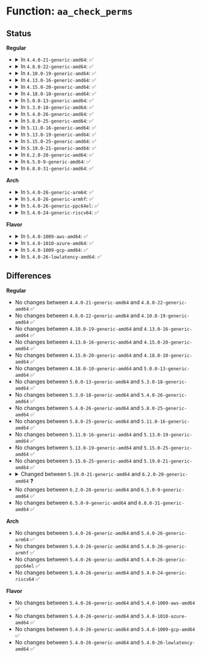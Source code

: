 # Function: <code>aa_check_perms</code>

## Status
<b>Regular</b>
<ul>
<li>
<details>
<summary>In <code>4.4.0-21-generic-amd64</code>: ✅</summary>

```c
int aa_check_perms(struct aa_profile * profile, struct aa_perms * perms, u32 request, struct common_audit_data * sa, void (*)(struct audit_buffer *, void *) cb)
```

```json
{
  "name": "aa_check_perms",
  "collision_type": "Unique Global",
  "inline_type": "No",
  "funcs": [
    {
      "addr": 18446744071582485520,
      "name": "aa_check_perms",
      "external": true,
      "loc": "security/apparmor/lib.c:447",
      "file": "security/apparmor/lib.c",
      "inline": "seen, unknown",
      "caller_inline": [],
      "caller_func": [
        "security/apparmor/ipc.c:profile_ptrace_perm",
        "security/apparmor/lib.c:aa_profile_label_perm",
        "security/apparmor/net.c:aa_profile_af_perm",
        "security/apparmor/af_unix.c:do_perms"
      ]
    }
  ],
  "symbols": [
    {
      "addr": 18446744071582485520,
      "name": "aa_check_perms",
      "section": ".text",
      "bind": "STB_GLOBAL",
      "size": 229
    }
  ]
}
```
</details>
</li>
<li>
<details>
<summary>In <code>4.8.0-22-generic-amd64</code>: ✅</summary>

```c
int aa_check_perms(struct aa_profile * profile, struct aa_perms * perms, u32 request, struct common_audit_data * sa, void (*)(struct audit_buffer *, void *) cb)
```

```json
{
  "name": "aa_check_perms",
  "collision_type": "Unique Global",
  "inline_type": "No",
  "funcs": [
    {
      "addr": 18446744071582718336,
      "name": "aa_check_perms",
      "external": true,
      "loc": "security/apparmor/lib.c:447",
      "file": "security/apparmor/lib.c",
      "inline": "seen, unknown",
      "caller_inline": [],
      "caller_func": [
        "security/apparmor/ipc.c:profile_ptrace_perm",
        "security/apparmor/lib.c:aa_profile_label_perm",
        "security/apparmor/net.c:aa_profile_af_perm",
        "security/apparmor/af_unix.c:do_perms"
      ]
    }
  ],
  "symbols": [
    {
      "addr": 18446744071582718336,
      "name": "aa_check_perms",
      "section": ".text",
      "bind": "STB_GLOBAL",
      "size": 245
    }
  ]
}
```
</details>
</li>
<li>
<details>
<summary>In <code>4.10.0-19-generic-amd64</code>: ✅</summary>

```c
int aa_check_perms(struct aa_profile * profile, struct aa_perms * perms, u32 request, struct common_audit_data * sa, void (*)(struct audit_buffer *, void *) cb)
```

```json
{
  "name": "aa_check_perms",
  "collision_type": "Unique Global",
  "inline_type": "No",
  "funcs": [
    {
      "addr": 18446744071582812992,
      "name": "aa_check_perms",
      "external": true,
      "loc": "security/apparmor/lib.c:447",
      "file": "security/apparmor/lib.c",
      "inline": "seen, unknown",
      "caller_inline": [],
      "caller_func": [
        "security/apparmor/ipc.c:profile_ptrace_perm",
        "security/apparmor/lib.c:aa_profile_label_perm",
        "security/apparmor/net.c:aa_profile_af_perm",
        "security/apparmor/af_unix.c:do_perms"
      ]
    }
  ],
  "symbols": [
    {
      "addr": 18446744071582812992,
      "name": "aa_check_perms",
      "section": ".text",
      "bind": "STB_GLOBAL",
      "size": 245
    }
  ]
}
```
</details>
</li>
<li>
<details>
<summary>In <code>4.13.0-16-generic-amd64</code>: ✅</summary>

```c
int aa_check_perms(struct aa_profile * profile, struct aa_perms * perms, u32 request, struct common_audit_data * sa, void (*)(struct audit_buffer *, void *) cb)
```

```json
{
  "name": "aa_check_perms",
  "collision_type": "Unique Global",
  "inline_type": "No",
  "funcs": [
    {
      "addr": 18446744071582900960,
      "name": "aa_check_perms",
      "external": true,
      "loc": "security/apparmor/lib.c:425",
      "file": "security/apparmor/lib.c",
      "inline": "seen, unknown",
      "caller_inline": [],
      "caller_func": [
        "security/apparmor/ipc.c:profile_ptrace_perm",
        "security/apparmor/lib.c:aa_profile_label_perm",
        "security/apparmor/net.c:aa_profile_af_perm",
        "security/apparmor/af_unix.c:do_perms"
      ]
    }
  ],
  "symbols": [
    {
      "addr": 18446744071582900960,
      "name": "aa_check_perms",
      "section": ".text",
      "bind": "STB_GLOBAL",
      "size": 249
    }
  ]
}
```
</details>
</li>
<li>
<details>
<summary>In <code>4.15.0-20-generic-amd64</code>: ✅</summary>

```c
int aa_check_perms(struct aa_profile * profile, struct aa_perms * perms, u32 request, struct common_audit_data * sa, void (*)(struct audit_buffer *, void *) cb)
```

```json
{
  "name": "aa_check_perms",
  "collision_type": "Unique Global",
  "inline_type": "No",
  "funcs": [
    {
      "addr": 18446744071583059056,
      "name": "aa_check_perms",
      "external": true,
      "loc": "security/apparmor/lib.c:422",
      "file": "security/apparmor/lib.c",
      "inline": "seen, unknown",
      "caller_inline": [],
      "caller_func": [
        "security/apparmor/ipc.c:profile_ptrace_perm",
        "security/apparmor/lib.c:aa_profile_label_perm",
        "security/apparmor/net.c:aa_profile_af_perm",
        "security/apparmor/af_unix.c:do_perms"
      ]
    }
  ],
  "symbols": [
    {
      "addr": 18446744071583059056,
      "name": "aa_check_perms",
      "section": ".text",
      "bind": "STB_GLOBAL",
      "size": 249
    }
  ]
}
```
</details>
</li>
<li>
<details>
<summary>In <code>4.18.0-10-generic-amd64</code>: ✅</summary>

```c
int aa_check_perms(struct aa_profile * profile, struct aa_perms * perms, u32 request, struct common_audit_data * sa, void (*)(struct audit_buffer *, void *) cb)
```

```json
{
  "name": "aa_check_perms",
  "collision_type": "Unique Global",
  "inline_type": "No",
  "funcs": [
    {
      "addr": 18446744071583259952,
      "name": "aa_check_perms",
      "external": true,
      "loc": "security/apparmor/lib.c:422",
      "file": "security/apparmor/lib.c",
      "inline": "seen, unknown",
      "caller_inline": [],
      "caller_func": [
        "security/apparmor/ipc.c:profile_ptrace_perm",
        "security/apparmor/lib.c:aa_profile_label_perm",
        "security/apparmor/net.c:aa_profile_af_perm",
        "security/apparmor/af_unix.c:do_perms"
      ]
    }
  ],
  "symbols": [
    {
      "addr": 18446744071583259952,
      "name": "aa_check_perms",
      "section": ".text",
      "bind": "STB_GLOBAL",
      "size": 249
    }
  ]
}
```
</details>
</li>
<li>
<details>
<summary>In <code>5.0.0-13-generic-amd64</code>: ✅</summary>

```c
int aa_check_perms(struct aa_profile * profile, struct aa_perms * perms, u32 request, struct common_audit_data * sa, void (*)(struct audit_buffer *, void *) cb)
```

```json
{
  "name": "aa_check_perms",
  "collision_type": "Unique Global",
  "inline_type": "No",
  "funcs": [
    {
      "addr": 18446744071583377744,
      "name": "aa_check_perms",
      "external": true,
      "loc": "security/apparmor/lib.c:433",
      "file": "security/apparmor/lib.c",
      "inline": "seen, unknown",
      "caller_inline": [],
      "caller_func": [
        "security/apparmor/ipc.c:profile_ptrace_perm",
        "security/apparmor/lib.c:aa_profile_label_perm",
        "security/apparmor/net.c:aa_profile_af_perm",
        "security/apparmor/af_unix.c:do_perms"
      ]
    }
  ],
  "symbols": [
    {
      "addr": 18446744071583377744,
      "name": "aa_check_perms",
      "section": ".text",
      "bind": "STB_GLOBAL",
      "size": 249
    }
  ]
}
```
</details>
</li>
<li>
<details>
<summary>In <code>5.3.0-18-generic-amd64</code>: ✅</summary>

```c
int aa_check_perms(struct aa_profile * profile, struct aa_perms * perms, u32 request, struct common_audit_data * sa, void (*)(struct audit_buffer *, void *) cb)
```

```json
{
  "name": "aa_check_perms",
  "collision_type": "Unique Global",
  "inline_type": "No",
  "funcs": [
    {
      "addr": 18446744071583564560,
      "name": "aa_check_perms",
      "external": true,
      "loc": "security/apparmor/lib.c:429",
      "file": "security/apparmor/lib.c",
      "inline": "seen, unknown",
      "caller_inline": [],
      "caller_func": [
        "security/apparmor/ipc.c:profile_ptrace_perm",
        "security/apparmor/lib.c:aa_profile_label_perm",
        "security/apparmor/net.c:aa_profile_af_perm",
        "security/apparmor/af_unix.c:do_perms"
      ]
    }
  ],
  "symbols": [
    {
      "addr": 18446744071583564560,
      "name": "aa_check_perms",
      "section": ".text",
      "bind": "STB_GLOBAL",
      "size": 242
    }
  ]
}
```
</details>
</li>
<li>
<details>
<summary>In <code>5.4.0-26-generic-amd64</code>: ✅</summary>

```c
int aa_check_perms(struct aa_profile * profile, struct aa_perms * perms, u32 request, struct common_audit_data * sa, void (*)(struct audit_buffer *, void *) cb)
```

```json
{
  "name": "aa_check_perms",
  "collision_type": "Unique Global",
  "inline_type": "No",
  "funcs": [
    {
      "addr": 18446744071583670288,
      "name": "aa_check_perms",
      "external": true,
      "loc": "security/apparmor/lib.c:429",
      "file": "security/apparmor/lib.c",
      "inline": "seen, unknown",
      "caller_inline": [],
      "caller_func": [
        "security/apparmor/ipc.c:profile_ptrace_perm",
        "security/apparmor/lib.c:aa_profile_label_perm",
        "security/apparmor/net.c:aa_profile_af_perm",
        "security/apparmor/af_unix.c:do_perms"
      ]
    }
  ],
  "symbols": [
    {
      "addr": 18446744071583670288,
      "name": "aa_check_perms",
      "section": ".text",
      "bind": "STB_GLOBAL",
      "size": 242
    }
  ]
}
```
</details>
</li>
<li>
<details>
<summary>In <code>5.8.0-25-generic-amd64</code>: ✅</summary>

```c
int aa_check_perms(struct aa_profile * profile, struct aa_perms * perms, u32 request, struct common_audit_data * sa, void (*)(struct audit_buffer *, void *) cb)
```

```json
{
  "name": "aa_check_perms",
  "collision_type": "Unique Global",
  "inline_type": "No",
  "funcs": [
    {
      "addr": 18446744071584032624,
      "name": "aa_check_perms",
      "external": true,
      "loc": "security/apparmor/lib.c:429",
      "file": "security/apparmor/lib.c",
      "inline": "seen, unknown",
      "caller_inline": [],
      "caller_func": [
        "security/apparmor/ipc.c:profile_ptrace_perm",
        "security/apparmor/lib.c:aa_profile_label_perm",
        "security/apparmor/lsm.c:apparmor_setprocattr",
        "security/apparmor/net.c:apparmor_secmark_check",
        "security/apparmor/net.c:aa_profile_af_perm",
        "security/apparmor/af_unix.c:profile_listen_perm",
        "security/apparmor/af_unix.c:profile_bind_perm",
        "security/apparmor/af_unix.c:profile_sk_perm",
        "security/apparmor/af_unix.c:profile_create_perm"
      ]
    }
  ],
  "symbols": [
    {
      "addr": 18446744071584032624,
      "name": "aa_check_perms",
      "section": ".text",
      "bind": "STB_GLOBAL",
      "size": 245
    }
  ]
}
```
</details>
</li>
<li>
<details>
<summary>In <code>5.11.0-16-generic-amd64</code>: ✅</summary>

```c
int aa_check_perms(struct aa_profile * profile, struct aa_perms * perms, u32 request, struct common_audit_data * sa, void (*)(struct audit_buffer *, void *) cb)
```

```json
{
  "name": "aa_check_perms",
  "collision_type": "Unique Global",
  "inline_type": "No",
  "funcs": [
    {
      "addr": 18446744071584151920,
      "name": "aa_check_perms",
      "external": true,
      "loc": "security/apparmor/lib.c:429",
      "file": "security/apparmor/lib.c",
      "inline": "seen, unknown",
      "caller_inline": [],
      "caller_func": [
        "security/apparmor/ipc.c:profile_ptrace_perm",
        "security/apparmor/lib.c:aa_profile_label_perm",
        "security/apparmor/lsm.c:apparmor_setprocattr",
        "security/apparmor/net.c:apparmor_secmark_check",
        "security/apparmor/net.c:aa_profile_af_perm",
        "security/apparmor/af_unix.c:profile_listen_perm",
        "security/apparmor/af_unix.c:profile_bind_perm",
        "security/apparmor/af_unix.c:profile_sk_perm",
        "security/apparmor/af_unix.c:profile_create_perm"
      ]
    }
  ],
  "symbols": [
    {
      "addr": 18446744071584151920,
      "name": "aa_check_perms",
      "section": ".text",
      "bind": "STB_GLOBAL",
      "size": 245
    }
  ]
}
```
</details>
</li>
<li>
<details>
<summary>In <code>5.13.0-19-generic-amd64</code>: ✅</summary>

```c
int aa_check_perms(struct aa_profile * profile, struct aa_perms * perms, u32 request, struct common_audit_data * sa, void (*)(struct audit_buffer *, void *) cb)
```

```json
{
  "name": "aa_check_perms",
  "collision_type": "Unique Global",
  "inline_type": "No",
  "funcs": [
    {
      "addr": 18446744071584179024,
      "name": "aa_check_perms",
      "external": true,
      "loc": "security/apparmor/lib.c:429",
      "file": "security/apparmor/lib.c",
      "inline": "seen, unknown",
      "caller_inline": [],
      "caller_func": [
        "security/apparmor/ipc.c:profile_ptrace_perm",
        "security/apparmor/lib.c:aa_profile_label_perm",
        "security/apparmor/lsm.c:apparmor_setprocattr",
        "security/apparmor/net.c:apparmor_secmark_check",
        "security/apparmor/net.c:aa_profile_af_perm",
        "security/apparmor/af_unix.c:profile_listen_perm",
        "security/apparmor/af_unix.c:profile_bind_perm",
        "security/apparmor/af_unix.c:profile_sk_perm",
        "security/apparmor/af_unix.c:profile_create_perm"
      ]
    }
  ],
  "symbols": [
    {
      "addr": 18446744071584179024,
      "name": "aa_check_perms",
      "section": ".text",
      "bind": "STB_GLOBAL",
      "size": 246
    }
  ]
}
```
</details>
</li>
<li>
<details>
<summary>In <code>5.15.0-25-generic-amd64</code>: ✅</summary>

```c
int aa_check_perms(struct aa_profile * profile, struct aa_perms * perms, u32 request, struct common_audit_data * sa, void (*)(struct audit_buffer *, void *) cb)
```

```json
{
  "name": "aa_check_perms",
  "collision_type": "Unique Global",
  "inline_type": "No",
  "funcs": [
    {
      "addr": 18446744071584564048,
      "name": "aa_check_perms",
      "external": true,
      "loc": "security/apparmor/lib.c:429",
      "file": "security/apparmor/lib.c",
      "inline": "seen, unknown",
      "caller_inline": [],
      "caller_func": [
        "security/apparmor/ipc.c:profile_ptrace_perm",
        "security/apparmor/lib.c:aa_profile_label_perm",
        "security/apparmor/lsm.c:apparmor_setprocattr",
        "security/apparmor/net.c:apparmor_secmark_check",
        "security/apparmor/net.c:aa_profile_af_perm",
        "security/apparmor/af_unix.c:profile_listen_perm",
        "security/apparmor/af_unix.c:profile_bind_perm",
        "security/apparmor/af_unix.c:profile_sk_perm",
        "security/apparmor/af_unix.c:profile_create_perm"
      ]
    }
  ],
  "symbols": [
    {
      "addr": 18446744071584564048,
      "name": "aa_check_perms",
      "section": ".text",
      "bind": "STB_GLOBAL",
      "size": 246
    }
  ]
}
```
</details>
</li>
<li>
<details>
<summary>In <code>5.19.0-21-generic-amd64</code>: ✅</summary>

```c
int aa_check_perms(struct aa_profile * profile, struct aa_perms * perms, u32 request, struct common_audit_data * sa, void (*)(struct audit_buffer *, void *) cb)
```

```json
{
  "name": "aa_check_perms",
  "collision_type": "Unique Global",
  "inline_type": "No",
  "funcs": [
    {
      "addr": 18446744071585209232,
      "name": "aa_check_perms",
      "external": true,
      "loc": "security/apparmor/lib.c:397",
      "file": "security/apparmor/lib.c",
      "inline": "seen, unknown",
      "caller_inline": [],
      "caller_func": [
        "security/apparmor/task.c:aa_profile_ns_perm",
        "security/apparmor/task.c:profile_ptrace_perm",
        "security/apparmor/ipc.c:aa_profile_mqueue_perm",
        "security/apparmor/ipc.c:profile_signal_perm",
        "security/apparmor/lib.c:aa_profile_label_perm",
        "security/apparmor/lsm.c:apparmor_setprocattr",
        "security/apparmor/net.c:apparmor_secmark_check",
        "security/apparmor/net.c:aa_profile_af_perm",
        "security/apparmor/af_unix.c:do_perms"
      ]
    }
  ],
  "symbols": [
    {
      "addr": 18446744071585209232,
      "name": "aa_check_perms",
      "section": ".text",
      "bind": "STB_GLOBAL",
      "size": 265
    }
  ]
}
```
</details>
</li>
<li>
<details>
<summary>In <code>6.2.0-20-generic-amd64</code>: ✅</summary>

```c
int aa_check_perms(struct aa_profile * profile, struct aa_perms * perms, u32 request, struct apparmor_audit_data * ad, void (*)(struct audit_buffer *, void *) cb)
```

```json
{
  "name": "aa_check_perms",
  "collision_type": "Unique Global",
  "inline_type": "No",
  "funcs": [
    {
      "addr": 18446744071585941680,
      "name": "aa_check_perms",
      "external": true,
      "loc": "security/apparmor/lib.c:489",
      "file": "security/apparmor/lib.c",
      "inline": "seen, unknown",
      "caller_inline": [],
      "caller_func": [
        "security/apparmor/task.c:aa_profile_ns_perm",
        "security/apparmor/task.c:profile_ptrace_perm",
        "security/apparmor/ipc.c:aa_profile_mqueue_perm",
        "security/apparmor/ipc.c:profile_signal_perm",
        "security/apparmor/lib.c:aa_profile_label_perm",
        "security/apparmor/lsm.c:apparmor_task_prctl",
        "security/apparmor/net.c:apparmor_secmark_check",
        "security/apparmor/net.c:aa_profile_af_perm",
        "security/apparmor/af_unix.c:do_perms"
      ]
    }
  ],
  "symbols": [
    {
      "addr": 18446744071585941680,
      "name": "aa_check_perms",
      "section": ".text",
      "bind": "STB_GLOBAL",
      "size": 233
    }
  ]
}
```
</details>
</li>
<li>
<details>
<summary>In <code>6.5.0-9-generic-amd64</code>: ✅</summary>

```c
int aa_check_perms(struct aa_profile * profile, struct aa_perms * perms, u32 request, struct apparmor_audit_data * ad, void (*)(struct audit_buffer *, void *) cb)
```

```json
{
  "name": "aa_check_perms",
  "collision_type": "Unique Global",
  "inline_type": "No",
  "funcs": [
    {
      "addr": 18446744071586174080,
      "name": "aa_check_perms",
      "external": true,
      "loc": "security/apparmor/lib.c:489",
      "file": "security/apparmor/lib.c",
      "inline": "seen, unknown",
      "caller_inline": [],
      "caller_func": [
        "security/apparmor/task.c:aa_profile_ns_perm",
        "security/apparmor/task.c:profile_ptrace_perm",
        "security/apparmor/ipc.c:aa_profile_mqueue_perm",
        "security/apparmor/ipc.c:profile_signal_perm",
        "security/apparmor/lib.c:aa_profile_label_perm",
        "security/apparmor/lsm.c:apparmor_task_prctl",
        "security/apparmor/net.c:apparmor_secmark_check",
        "security/apparmor/net.c:aa_profile_af_perm"
      ]
    }
  ],
  "symbols": [
    {
      "addr": 18446744071586174080,
      "name": "aa_check_perms",
      "section": ".text",
      "bind": "STB_GLOBAL",
      "size": 235
    }
  ]
}
```
</details>
</li>
<li>
<details>
<summary>In <code>6.8.0-31-generic-amd64</code>: ✅</summary>

```c
int aa_check_perms(struct aa_profile * profile, struct aa_perms * perms, u32 request, struct apparmor_audit_data * ad, void (*)(struct audit_buffer *, void *) cb)
```

```json
{
  "name": "aa_check_perms",
  "collision_type": "Unique Global",
  "inline_type": "No",
  "funcs": [
    {
      "addr": 18446744071586425312,
      "name": "aa_check_perms",
      "external": true,
      "loc": "security/apparmor/lib.c:489",
      "file": "security/apparmor/lib.c",
      "inline": "seen, unknown",
      "caller_inline": [],
      "caller_func": [
        "security/apparmor/capability.c:profile_capable",
        "security/apparmor/task.c:aa_profile_ns_perm",
        "security/apparmor/task.c:profile_ptrace_perm",
        "security/apparmor/ipc.c:aa_profile_mqueue_perm",
        "security/apparmor/ipc.c:profile_signal_perm",
        "security/apparmor/lib.c:aa_profile_label_perm",
        "security/apparmor/net.c:apparmor_secmark_check",
        "security/apparmor/net.c:aa_profile_af_perm",
        "security/apparmor/af_inet.c:do_perms"
      ]
    }
  ],
  "symbols": [
    {
      "addr": 18446744071586425312,
      "name": "aa_check_perms",
      "section": ".text",
      "bind": "STB_GLOBAL",
      "size": 235
    }
  ]
}
```
</details>
</li>
</ul>
<b>Arch</b>
<ul>
<li>
<details>
<summary>In <code>5.4.0-26-generic-arm64</code>: ✅</summary>

```c
int aa_check_perms(struct aa_profile * profile, struct aa_perms * perms, u32 request, struct common_audit_data * sa, void (*)(struct audit_buffer *, void *) cb)
```

```json
{
  "name": "aa_check_perms",
  "collision_type": "Unique Global",
  "inline_type": "No",
  "funcs": [
    {
      "addr": 18446603336495464480,
      "name": "aa_check_perms",
      "external": true,
      "loc": "security/apparmor/lib.c:429",
      "file": "security/apparmor/lib.c",
      "inline": "seen, unknown",
      "caller_inline": [],
      "caller_func": [
        "security/apparmor/ipc.c:profile_ptrace_perm",
        "security/apparmor/lib.c:aa_profile_label_perm",
        "security/apparmor/net.c:aa_profile_af_perm",
        "security/apparmor/af_unix.c:do_perms"
      ]
    }
  ],
  "symbols": [
    {
      "addr": 18446603336495464480,
      "name": "aa_check_perms",
      "section": ".text",
      "bind": "STB_GLOBAL",
      "size": 328
    }
  ]
}
```
</details>
</li>
<li>
<details>
<summary>In <code>5.4.0-26-generic-armhf</code>: ✅</summary>

```c
int aa_check_perms(struct aa_profile * profile, struct aa_perms * perms, u32 request, struct common_audit_data * sa, void (*)(struct audit_buffer *, void *) cb)
```

```json
{
  "name": "aa_check_perms",
  "collision_type": "Unique Global",
  "inline_type": "No",
  "funcs": [
    {
      "addr": 3228831160,
      "name": "aa_check_perms",
      "external": true,
      "loc": "security/apparmor/lib.c:429",
      "file": "security/apparmor/lib.c",
      "inline": "seen, unknown",
      "caller_inline": [],
      "caller_func": [
        "security/apparmor/ipc.c:profile_ptrace_perm",
        "security/apparmor/lib.c:aa_profile_label_perm",
        "security/apparmor/net.c:aa_profile_af_perm",
        "security/apparmor/af_unix.c:do_perms"
      ]
    }
  ],
  "symbols": [
    {
      "addr": 3228831160,
      "name": "aa_check_perms",
      "section": ".text",
      "bind": "STB_GLOBAL",
      "size": 284
    }
  ]
}
```
</details>
</li>
<li>
<details>
<summary>In <code>5.4.0-26-generic-ppc64el</code>: ✅</summary>

```c
int aa_check_perms(struct aa_profile * profile, struct aa_perms * perms, u32 request, struct common_audit_data * sa, void (*)(struct audit_buffer *, void *) cb)
```

```json
{
  "name": "aa_check_perms",
  "collision_type": "Unique Global",
  "inline_type": "No",
  "funcs": [
    {
      "addr": 13835058055289517248,
      "name": "aa_check_perms",
      "external": true,
      "loc": "security/apparmor/lib.c:429",
      "file": "security/apparmor/lib.c",
      "inline": "seen, unknown",
      "caller_inline": [],
      "caller_func": [
        "security/apparmor/ipc.c:profile_ptrace_perm",
        "security/apparmor/lib.c:aa_profile_label_perm",
        "security/apparmor/net.c:aa_profile_af_perm",
        "security/apparmor/af_unix.c:do_perms"
      ]
    }
  ],
  "symbols": [
    {
      "addr": 13835058055289517248,
      "name": "aa_check_perms",
      "section": ".text",
      "bind": "STB_GLOBAL",
      "size": 408
    }
  ]
}
```
</details>
</li>
<li>
<details>
<summary>In <code>5.4.0-24-generic-riscv64</code>: ✅</summary>

```c
int aa_check_perms(struct aa_profile * profile, struct aa_perms * perms, u32 request, struct common_audit_data * sa, void (*)(struct audit_buffer *, void *) cb)
```

```json
{
  "name": "aa_check_perms",
  "collision_type": "Unique Global",
  "inline_type": "No",
  "funcs": [
    {
      "addr": 18446743936274652060,
      "name": "aa_check_perms",
      "external": true,
      "loc": "security/apparmor/lib.c:429",
      "file": "security/apparmor/lib.c",
      "inline": "seen, unknown",
      "caller_inline": [],
      "caller_func": [
        "security/apparmor/ipc.c:profile_ptrace_perm",
        "security/apparmor/lib.c:aa_profile_label_perm",
        "security/apparmor/net.c:aa_profile_af_perm",
        "security/apparmor/af_unix.c:do_perms"
      ]
    }
  ],
  "symbols": [
    {
      "addr": 18446743936274652060,
      "name": "aa_check_perms",
      "section": ".text",
      "bind": "STB_GLOBAL",
      "size": 264
    }
  ]
}
```
</details>
</li>
</ul>
<b>Flavor</b>
<ul>
<li>
<details>
<summary>In <code>5.4.0-1009-aws-amd64</code>: ✅</summary>

```c
int aa_check_perms(struct aa_profile * profile, struct aa_perms * perms, u32 request, struct common_audit_data * sa, void (*)(struct audit_buffer *, void *) cb)
```

```json
{
  "name": "aa_check_perms",
  "collision_type": "Unique Global",
  "inline_type": "No",
  "funcs": [
    {
      "addr": 18446744071583639024,
      "name": "aa_check_perms",
      "external": true,
      "loc": "security/apparmor/lib.c:429",
      "file": "security/apparmor/lib.c",
      "inline": "seen, unknown",
      "caller_inline": [],
      "caller_func": [
        "security/apparmor/ipc.c:profile_ptrace_perm",
        "security/apparmor/lib.c:aa_profile_label_perm",
        "security/apparmor/net.c:aa_profile_af_perm",
        "security/apparmor/af_unix.c:do_perms"
      ]
    }
  ],
  "symbols": [
    {
      "addr": 18446744071583639024,
      "name": "aa_check_perms",
      "section": ".text",
      "bind": "STB_GLOBAL",
      "size": 242
    }
  ]
}
```
</details>
</li>
<li>
<details>
<summary>In <code>5.4.0-1010-azure-amd64</code>: ✅</summary>

```c
int aa_check_perms(struct aa_profile * profile, struct aa_perms * perms, u32 request, struct common_audit_data * sa, void (*)(struct audit_buffer *, void *) cb)
```

```json
{
  "name": "aa_check_perms",
  "collision_type": "Unique Global",
  "inline_type": "No",
  "funcs": [
    {
      "addr": 18446744071583576080,
      "name": "aa_check_perms",
      "external": true,
      "loc": "security/apparmor/lib.c:429",
      "file": "security/apparmor/lib.c",
      "inline": "seen, unknown",
      "caller_inline": [],
      "caller_func": [
        "security/apparmor/ipc.c:profile_ptrace_perm",
        "security/apparmor/lib.c:aa_profile_label_perm",
        "security/apparmor/net.c:aa_profile_af_perm",
        "security/apparmor/af_unix.c:do_perms"
      ]
    }
  ],
  "symbols": [
    {
      "addr": 18446744071583576080,
      "name": "aa_check_perms",
      "section": ".text",
      "bind": "STB_GLOBAL",
      "size": 242
    }
  ]
}
```
</details>
</li>
<li>
<details>
<summary>In <code>5.4.0-1009-gcp-amd64</code>: ✅</summary>

```c
int aa_check_perms(struct aa_profile * profile, struct aa_perms * perms, u32 request, struct common_audit_data * sa, void (*)(struct audit_buffer *, void *) cb)
```

```json
{
  "name": "aa_check_perms",
  "collision_type": "Unique Global",
  "inline_type": "No",
  "funcs": [
    {
      "addr": 18446744071583622800,
      "name": "aa_check_perms",
      "external": true,
      "loc": "security/apparmor/lib.c:429",
      "file": "security/apparmor/lib.c",
      "inline": "seen, unknown",
      "caller_inline": [],
      "caller_func": [
        "security/apparmor/ipc.c:profile_ptrace_perm",
        "security/apparmor/lib.c:aa_profile_label_perm",
        "security/apparmor/net.c:aa_profile_af_perm",
        "security/apparmor/af_unix.c:do_perms"
      ]
    }
  ],
  "symbols": [
    {
      "addr": 18446744071583622800,
      "name": "aa_check_perms",
      "section": ".text",
      "bind": "STB_GLOBAL",
      "size": 242
    }
  ]
}
```
</details>
</li>
<li>
<details>
<summary>In <code>5.4.0-26-lowlatency-amd64</code>: ✅</summary>

```c
int aa_check_perms(struct aa_profile * profile, struct aa_perms * perms, u32 request, struct common_audit_data * sa, void (*)(struct audit_buffer *, void *) cb)
```

```json
{
  "name": "aa_check_perms",
  "collision_type": "Unique Global",
  "inline_type": "No",
  "funcs": [
    {
      "addr": 18446744071583720864,
      "name": "aa_check_perms",
      "external": true,
      "loc": "security/apparmor/lib.c:429",
      "file": "security/apparmor/lib.c",
      "inline": "seen, unknown",
      "caller_inline": [],
      "caller_func": [
        "security/apparmor/ipc.c:profile_ptrace_perm",
        "security/apparmor/lib.c:aa_profile_label_perm",
        "security/apparmor/net.c:aa_profile_af_perm",
        "security/apparmor/af_unix.c:do_perms"
      ]
    }
  ],
  "symbols": [
    {
      "addr": 18446744071583720864,
      "name": "aa_check_perms",
      "section": ".text",
      "bind": "STB_GLOBAL",
      "size": 242
    }
  ]
}
```
</details>
</li>
</ul>

## Differences
<b>Regular</b>
<ul>
<li>
No changes between <code>4.4.0-21-generic-amd64</code> and <code>4.8.0-22-generic-amd64</code> ✅
</li>
<li>
No changes between <code>4.8.0-22-generic-amd64</code> and <code>4.10.0-19-generic-amd64</code> ✅
</li>
<li>
No changes between <code>4.10.0-19-generic-amd64</code> and <code>4.13.0-16-generic-amd64</code> ✅
</li>
<li>
No changes between <code>4.13.0-16-generic-amd64</code> and <code>4.15.0-20-generic-amd64</code> ✅
</li>
<li>
No changes between <code>4.15.0-20-generic-amd64</code> and <code>4.18.0-10-generic-amd64</code> ✅
</li>
<li>
No changes between <code>4.18.0-10-generic-amd64</code> and <code>5.0.0-13-generic-amd64</code> ✅
</li>
<li>
No changes between <code>5.0.0-13-generic-amd64</code> and <code>5.3.0-18-generic-amd64</code> ✅
</li>
<li>
No changes between <code>5.3.0-18-generic-amd64</code> and <code>5.4.0-26-generic-amd64</code> ✅
</li>
<li>
No changes between <code>5.4.0-26-generic-amd64</code> and <code>5.8.0-25-generic-amd64</code> ✅
</li>
<li>
No changes between <code>5.8.0-25-generic-amd64</code> and <code>5.11.0-16-generic-amd64</code> ✅
</li>
<li>
No changes between <code>5.11.0-16-generic-amd64</code> and <code>5.13.0-19-generic-amd64</code> ✅
</li>
<li>
No changes between <code>5.13.0-19-generic-amd64</code> and <code>5.15.0-25-generic-amd64</code> ✅
</li>
<li>
No changes between <code>5.15.0-25-generic-amd64</code> and <code>5.19.0-21-generic-amd64</code> ✅
</li>
<li>
<details>
<summary>Changed between <code>5.19.0-21-generic-amd64</code> and <code>6.2.0-20-generic-amd64</code> ❓</summary>
<ul>
<li>
<b>Param added. </b>
<code>struct apparmor_audit_data * ad</code>
</li>
<li>
<b>Param removed. </b>
<code>struct common_audit_data * sa</code>
</li>
</ul>
</details>
</li>
<li>
No changes between <code>6.2.0-20-generic-amd64</code> and <code>6.5.0-9-generic-amd64</code> ✅
</li>
<li>
No changes between <code>6.5.0-9-generic-amd64</code> and <code>6.8.0-31-generic-amd64</code> ✅
</li>
</ul>
<b>Arch</b>
<ul>
<li>
No changes between <code>5.4.0-26-generic-amd64</code> and <code>5.4.0-26-generic-arm64</code> ✅
</li>
<li>
No changes between <code>5.4.0-26-generic-amd64</code> and <code>5.4.0-26-generic-armhf</code> ✅
</li>
<li>
No changes between <code>5.4.0-26-generic-amd64</code> and <code>5.4.0-26-generic-ppc64el</code> ✅
</li>
<li>
No changes between <code>5.4.0-26-generic-amd64</code> and <code>5.4.0-24-generic-riscv64</code> ✅
</li>
</ul>
<b>Flavor</b>
<ul>
<li>
No changes between <code>5.4.0-26-generic-amd64</code> and <code>5.4.0-1009-aws-amd64</code> ✅
</li>
<li>
No changes between <code>5.4.0-26-generic-amd64</code> and <code>5.4.0-1010-azure-amd64</code> ✅
</li>
<li>
No changes between <code>5.4.0-26-generic-amd64</code> and <code>5.4.0-1009-gcp-amd64</code> ✅
</li>
<li>
No changes between <code>5.4.0-26-generic-amd64</code> and <code>5.4.0-26-lowlatency-amd64</code> ✅
</li>
</ul>
